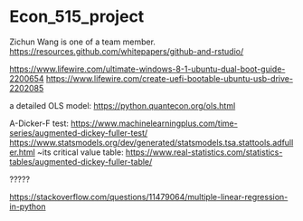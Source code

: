 # Econ_515_project
Zichun Wang is one of a team member. 
https://resources.github.com/whitepapers/github-and-rstudio/

https://www.lifewire.com/ultimate-windows-8-1-ubuntu-dual-boot-guide-2200654
https://www.lifewire.com/create-uefi-bootable-ubuntu-usb-drive-2202085


a detailed OLS model:
https://python.quantecon.org/ols.html

A-Dicker-F test:
https://www.machinelearningplus.com/time-series/augmented-dickey-fuller-test/
https://www.statsmodels.org/dev/generated/statsmodels.tsa.stattools.adfuller.html
~its critical value table:
https://www.real-statistics.com/statistics-tables/augmented-dickey-fuller-table/



?????

https://stackoverflow.com/questions/11479064/multiple-linear-regression-in-python
